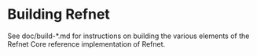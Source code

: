 Building Refnet
================

See doc/build-*.md for instructions on building the various
elements of the Refnet Core reference implementation of Refnet.

